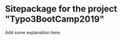 Sitepackage for the project "Typo3BootCamp2019"
==============================================================

Add some explanation here.
